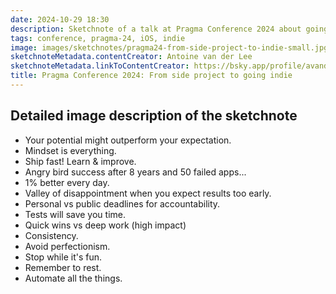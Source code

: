 ```yaml
---
date: 2024-10-29 18:30
description: Sketchnote of a talk at Pragma Conference 2024 about going indie.
tags: conference, pragma-24, iOS, indie
image: images/sketchnotes/pragma24-from-side-project-to-indie-small.jpg
sketchnoteMetadata.contentCreator: Antoine van der Lee 
sketchnoteMetadata.linkToContentCreator: https://bsky.app/profile/avanderlee.com
title: Pragma Conference 2024: From side project to going indie
---
```


## Detailed image description of the sketchnote

- Your potential might outperform your expectation.
- Mindset is everything.
- Ship fast! Learn & improve.
- Angry bird success after 8 years and 50 failed apps...
- 1% better every day.
- Valley of disappointment when you expect results too early.
- Personal vs public deadlines for accountability.
- Tests will save you time.
- Quick wins vs deep work (high impact)
- Consistency.
- Avoid perfectionism.
- Stop while it's fun.
- Remember to rest.
- Automate all the things.

